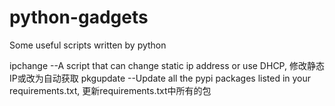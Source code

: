 # python-gadgets
Some useful scripts written by python

ipchange   --A script that can change static ip address or use DHCP, 修改静态IP或改为自动获取
pkgupdate  --Update all the pypi packages listed in your requirements.txt, 更新requirements.txt中所有的包